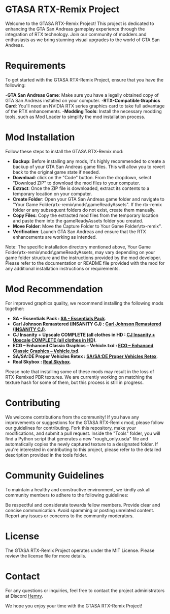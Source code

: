 # GTASA RTX-Remix Project
Welcome to the GTASA RTX-Remix Project! This project is dedicated to enhancing the GTA San Andreas gameplay experience through the integration of RTX technology. Join our community of modders and enthusiasts as we bring stunning visual upgrades to the world of GTA San Andreas.

# Requirements
To get started with the GTASA RTX-Remix Project, ensure that you have the following:

-**GTA San Andreas Game**: Make sure you have a legally obtained copy of GTA San Andreas installed on your computer.
-**RTX-Compatible Graphics Card**: You'll need an NVIDIA RTX series graphics card to take full advantage of the RTX enhancements.
-**Modding Tools**: Install the necessary modding tools, such as Mod Loader to simplify the mod installation process.

# Mod Installation
Follow these steps to install the GTASA RTX-Remix mod:
- **Backup**: Before installing any mods, it's highly recommended to create a backup of your GTA San Andreas game files. This will allow you to revert back to the original game state if needed.
- **Download**: click on the "Code" button. From the dropdown, select "Download ZIP" to download the mod files to your computer.
- **Extract**: Once the ZIP file is downloaded, extract its contents to a temporary location on your computer.
- **Create Folder**: Open your GTA San Andreas game folder and navigate to "Your Game Folder\rtx-remix\mods\gameReadyAssets". If the rtx-remix folder or any subsequent folders do not exist, create them manually.
- **Copy Files**: Copy the extracted mod files from the temporary location and paste them into the gameReadyAssets folder you created.
- **Move Folder**: Move the Capture Folder to Your Game Folder\rtx-remix".
- **Verification**: Launch GTA San Andreas and ensure that the RTX enhancements are working as intended.

Note: The specific installation directory mentioned above, Your Game Folder\rtx-remix\mods\gameReadyAssets, may vary depending on your game folder structure and the instructions provided by the mod developer. Please refer to the documentation or README file provided with the mod for any additional installation instructions or requirements.

# Mod Recommendation
For improved graphics quality, we recommend installing the following mods together:
- **SA - Essentials Pack : [SA - Essentials Pack](https://www.mixmods.com.br/2019/06/sa-essentials-pack/)**.
- **Carl Johnson Remastered (INSANITY CJ) : [Carl Johnson Remastered (INSANITY CJ)](https://www.mixmods.com.br/2018/06/carl-johnson-remastered-insanity-cj/)**.
- **CJ Insanity + Upscale COMPLETE (all clothes in HD : [CJ Insanity + Upscale COMPLETE (all clothes in HD)](https://www.mixmods.com.br/2021/06/cj-insanity-upscale-complete-todas-as-roupas-em-hd/)**.
- **ECG – Enhanced Classic Graphics – Vehicle.txd : [ECG – Enhanced Classic Graphics – Vehicle.txd](https://www.mixmods.com.br/2020/01/ecg-enhanced-classic-graphics-vehicle-txd/)**.
- **SA/SA:DE Proper Vehicles Retex : [SA/SA:DE Proper Vehicles Retex](https://www.mixmods.com.br/2022/04/sa-sade-proper-vehicles-retex/)**.
- **Real Skybox : [Real Skybox](https://www.mixmods.com.br/2021/06/sa-real-skybox/)**.

Please note that installing some of these mods may result in the loss of RTX-Remixed PBR textures. We are currently working on matching the texture hash for some of them, but this process is still in progress.

# Contributing
We welcome contributions from the community! If you have any improvements or suggestions for the GTASA RTX-Remix mod, please follow our guidelines for contributing. Fork this repository, make your modifications, and submit a pull request.
Inside the "Tools" folder, you will find a Python script that generates a new "rough_only.usda" file and automatically copies the newly captured texture to a designated folder. If you're interested in contributing to this project, please refer to the detailed description provided in the tools folder.

# Community Guidelines
To maintain a healthy and constructive environment, we kindly ask all community members to adhere to the following guidelines:

Be respectful and considerate towards fellow members.
Provide clear and concise communication.
Avoid spamming or posting unrelated content.
Report any issues or concerns to the community moderators.

# License
The GTASA RTX-Remix Project operates under the MIT License. Please review the license file for more details.

# Contact
For any questions or inquiries, feel free to contact the project administrators at Discord [Hemry](https://discordapp.com/users/hemry).

We hope you enjoy your time with the GTASA RTX-Remix Project!
